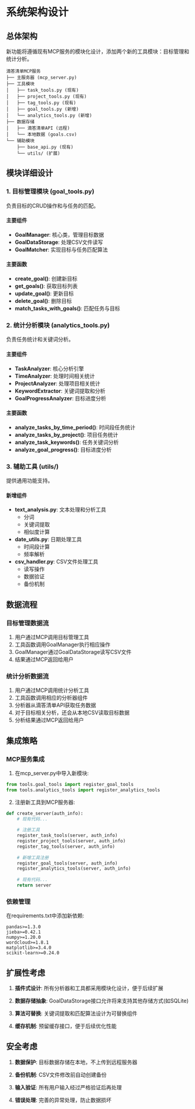 # 系统架构设计

## 总体架构
新功能将遵循现有MCP服务的模块化设计，添加两个新的工具模块：目标管理和统计分析。

```
滴答清单MCP服务
├── 主服务器 (mcp_server.py)
├── 工具模块
│   ├── task_tools.py (现有)
│   ├── project_tools.py (现有)
│   ├── tag_tools.py (现有)
│   ├── goal_tools.py (新增)
│   └── analytics_tools.py (新增)
├── 数据存储
│   ├── 滴答清单API (远程)
│   └── 本地数据 (goals.csv)
└── 辅助模块
    ├── base_api.py (现有)
    └── utils/ (扩展)
```

## 模块详细设计

### 1. 目标管理模块 (goal_tools.py)
负责目标的CRUD操作和与任务的匹配。

#### 主要组件
- **GoalManager**: 核心类，管理目标数据
- **GoalDataStorage**: 处理CSV文件读写
- **GoalMatcher**: 实现目标与任务匹配算法

#### 主要函数
- **create_goal()**: 创建新目标
- **get_goals()**: 获取目标列表
- **update_goal()**: 更新目标
- **delete_goal()**: 删除目标
- **match_tasks_with_goals()**: 匹配任务与目标

### 2. 统计分析模块 (analytics_tools.py)
负责任务统计和关键词分析。

#### 主要组件
- **TaskAnalyzer**: 核心分析引擎
- **TimeAnalyzer**: 处理时间相关统计
- **ProjectAnalyzer**: 处理项目相关统计
- **KeywordExtractor**: 关键词提取和分析
- **GoalProgressAnalyzer**: 目标进度分析

#### 主要函数
- **analyze_tasks_by_time_period()**: 时间段任务统计
- **analyze_tasks_by_project()**: 项目任务统计
- **analyze_task_keywords()**: 任务关键词分析
- **analyze_goal_progress()**: 目标进度分析

### 3. 辅助工具 (utils/)
提供通用功能支持。

#### 新增组件
- **text_analysis.py**: 文本处理和分析工具
  - 分词
  - 关键词提取
  - 相似度计算
- **date_utils.py**: 日期处理工具
  - 时间段计算
  - 频率解析
- **csv_handler.py**: CSV文件处理工具
  - 读写操作
  - 数据验证
  - 备份机制

## 数据流程

### 目标管理数据流
1. 用户通过MCP调用目标管理工具
2. 工具函数调用GoalManager执行相应操作
3. GoalManager通过GoalDataStorage读写CSV文件
4. 结果通过MCP返回给用户

### 统计分析数据流
1. 用户通过MCP调用统计分析工具
2. 工具函数调用相应的分析器组件
3. 分析器从滴答清单API获取任务数据
4. 对于目标相关分析，还会从本地CSV读取目标数据
5. 分析结果通过MCP返回给用户

## 集成策略

### MCP服务集成
1. 在mcp_server.py中导入新模块:
```python
from tools.goal_tools import register_goal_tools
from tools.analytics_tools import register_analytics_tools
```

2. 注册新工具到MCP服务器:
```python
def create_server(auth_info):
    # 现有代码...
    
    # 注册工具
    register_task_tools(server, auth_info)
    register_project_tools(server, auth_info)
    register_tag_tools(server, auth_info)
    
    # 新增工具注册
    register_goal_tools(server, auth_info)
    register_analytics_tools(server, auth_info)
    
    # 现有代码...
    return server
```

### 依赖管理
在requirements.txt中添加新依赖:
```
pandas>=1.3.0
jieba>=0.42.1
numpy>=1.20.0
wordcloud>=1.8.1
matplotlib>=3.4.0
scikit-learn>=0.24.0
```

## 扩展性考虑

1. **插件式设计**: 所有分析器和工具都采用模块化设计，便于后续扩展

2. **数据存储抽象**: GoalDataStorage接口允许将来支持其他存储方式(如SQLite)

3. **算法可替换**: 关键词提取和匹配算法设计为可替换组件

4. **缓存机制**: 预留缓存接口，便于后续优化性能

## 安全考虑

1. **数据保护**: 目标数据存储在本地，不上传到远程服务器

2. **备份机制**: CSV文件修改前自动创建备份

3. **输入验证**: 所有用户输入经过严格验证后再处理

4. **错误处理**: 完善的异常处理，防止数据损坏 